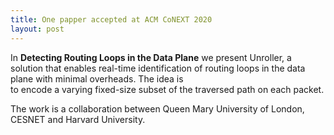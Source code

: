 ```yaml
---
title: One papper accepted at ACM CoNEXT 2020
layout: post
---
```


In **Detecting Routing Loops in the Data Plane** we present Unroller, a solution that enables 
real-time identification of routing loops in the data plane with minimal overheads. The idea is  
to encode a varying fixed-size subset of the traversed path on each packet.  

The work is a collaboration between Queen Mary University of London, CESNET and Harvard University. 

